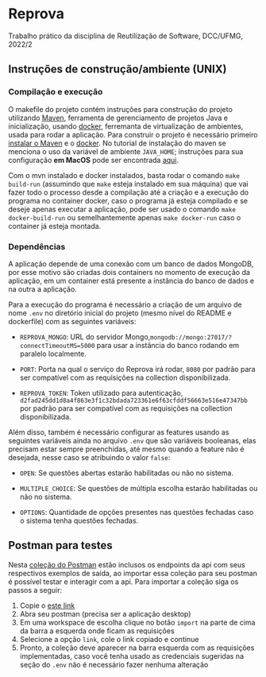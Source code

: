 # Reprova

Trabalho prático da disciplina de Reutilização de Software, DCC/UFMG, 2022/2

## Instruções de construção/ambiente (UNIX)

### Compilação e execução

O makefile do projeto contém instruções para construção do projeto utilizando [Maven](https://maven.apache.org/), ferramenta de gerenciamento de projetos Java e inicialização, usando [docker](https://www.docker.com/), ferremanta de virtualização de ambientes, usada para rodar a aplicação. Para construir o projeto é necessário primeiro [instalar o Maven](https://maven.apache.org/install.html) e o [docker](https://docs.docker.com/get-docker/). No tutorial de instalação do maven se menciona o uso da variável de ambiente `JAVA_HOME`; instruções para sua configuração **em MacOS** pode ser encontrada [aqui](https://mkyong.com/java/how-to-set-java_home-environment-variable-on-mac-os-x/).

Com o mvn instalado e docker instalados, basta rodar o comando `make build-run` (assumindo que `make` esteja instalado em sua máquina) que vai fazer todo o processo desde a compilação até a criação e a execução do programa no container docker, caso o programa já esteja compilado e se deseje apenas executar a aplicação, pode ser usado o comando `make docker-build-run` ou semelhantemente apenas `make docker-run` caso o container já esteja montada.

### Dependências

A aplicação depende de uma conexão com um banco de dados MongoDB, por esse motivo são criadas dois containers no momento de execução da aplicação, em um container está presente a instância do banco de dados e na outra a aplicação.

Para a execução do programa é necessário a criação de um arquivo de nome `.env` no diretório inicial do projeto (mesmo nível do README e dockerfile) com as seguintes variáveis:

* `REPROVA_MONGO`: URL do servidor Mongo,`mongodb://mongo:27017/?connectTimeoutMS=5000` para usar a instância do banco rodando em paralelo localmente.

* `PORT`: Porta na qual o serviço do Reprova irá rodar, `8080` por padrão para ser compatível com as requisições na collection disponibilizada.

* `REPROVA_TOKEN`: Token utilizado para autenticação, `d2fad245dd1d8a4f863e3f1c32bdada723361e6f63cfddf56663e516e47347bb` por padrão para ser compatível com as requisições na collection disponibilizada.

Além disso, também é necessário configurar as features usando as seguintes variáveis ainda no arquivo `.env` que são variáveis booleanas, elas precisam estar sempre preenchidas, até mesmo quando a feature não é desejada, nesse caso se atribuindo o valor `false`:

* `OPEN`: Se questões abertas estarão habilitadas ou não no sistema.

* `MULTIPLE_CHOICE`: Se questões de múltipla escolha estarão habilitadas ou não no sistema.

* `OPTIONS`: Quantidade de opções presentes nas questões fechadas caso o sistema tenha questões fechadas.

## Postman para testes

Nesta [coleção do Postman](https://raw.githubusercontent.com/VictorGazzinelli/reprova/master/Reprova.postman_collection.json) estão inclusos os endpoints da api com seus respectivos exemplos de saída, ao importar essa coleção para seu postman é possível testar e interagir com a api. 
Para importar a coleção siga os passos a seguir:
1) Copie o [este link](https://raw.githubusercontent.com/VictorGazzinelli/reprova/master/Reprova.postman_collection.json)
2) Abra seu postman (precisa ser a aplicação desktop)
3) Em uma workspace de escolha clique no botão `import` na parte de cima da barra a esquerda onde ficam as requisições
4) Selecione a opção `link`, cole o link copiado e continue
5) Pronto, a coleção deve aparecer na barra esquerda com as requisições implementadas, caso você tenha usado as credenciais sugeridas na seção do `.env` não é necessário fazer nenhuma alteração
